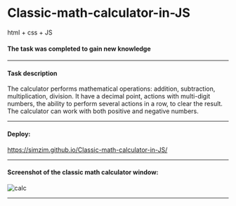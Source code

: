 # Classic-math-calculator-in-JS
html + css + JS

#### The task was completed to gain new knowledge
_______________________________________________________________________________________

#### Task description
The calculator performs mathematical operations: addition, subtraction, multiplication, division. It have a decimal point, actions with multi-digit numbers, the ability to perform several actions in a row, to clear the result. The calculator can work with both positive and negative numbers. 
_______________________________________________________________________________________

#### Deploy:
https://simzim.github.io/Classic-math-calculator-in-JS/
_______________________________________________________________________________________

#### Screenshot of the classic math calculator window:
![calc](https://user-images.githubusercontent.com/38910059/172612906-9acff13f-2506-4f61-98a9-f26e4ebb8fef.png)



__________________________________________________________________
